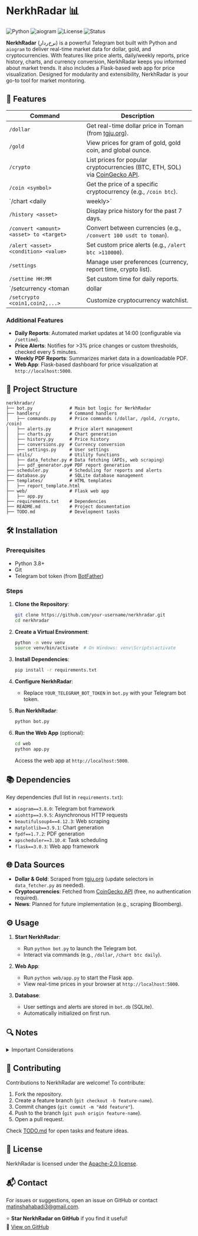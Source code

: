 # NerkhRadar 📊

![Python](https://img.shields.io/badge/Python-3.8%2B-blue?logo=python)
![aiogram](https://img.shields.io/badge/aiogram-3.8.0-brightgreen)
![License](https://img.shields.io/badge/License-MIT-yellow)
![Status](https://img.shields.io/badge/Status-Active-green)

**NerkhRadar** (نرخ‌ردار) is a powerful Telegram bot built with Python and `aiogram` to deliver real-time market data for dollar, gold, and cryptocurrencies. With features like price alerts, daily/weekly reports, price history, charts, and currency conversion, NerkhRadar keeps you informed about market trends. It also includes a Flask-based web app for price visualization. Designed for modularity and extensibility, NerkhRadar is your go-to tool for market monitoring.

## 🚀 Features

| Command                                 | Description                                                                                                     |
| --------------------------------------- | --------------------------------------------------------------------------------------------------------------- |
| `/dollar`                               | Get real-time dollar price in Toman (from [tgju.org](https://www.tgju.org/)).                                   |
| `/gold`                                 | View prices for gram of gold, gold coin, and global ounce.                                                      |
| `/crypto`                               | List prices for popular cryptocurrencies (BTC, ETH, SOL) via [CoinGecko API](https://www.coingecko.com/en/api). |
| `/coin <symbol>`                        | Get the price of a specific cryptocurrency (e.g., `/coin btc`).                                                 |
| `/chart <asset> <daily|weekly>`         | Generate and send a price chart using Matplotlib.                                                               |
| `/history <asset>`                      | Display price history for the past 7 days.                                                                      |
| `/convert <amount> <asset> to <target>` | Convert between currencies (e.g., `/convert 100 usdt to toman`).                                                |
| `/alert <asset> <condition> <value>`    | Set custom price alerts (e.g., `/alert btc >110000`).                                                           |
| `/settings`                             | Manage user preferences (currency, report time, crypto list).                                                   |
| `/settime HH:MM`                        | Set custom time for daily reports.                                                                              |
| `/setcurrency <toman|dollar|tether>`   | Set preferred currency.                                                                                          |
| `/setcrypto <coin1,coin2,...>`          | Customize cryptocurrency watchlist.                                                                             |

### Additional Features

- **Daily Reports**: Automated market updates at 14:00 (configurable via `/settime`).
- **Price Alerts**: Notifies for >3% price changes or custom thresholds, checked every 5 minutes.
- **Weekly PDF Reports**: Summarizes market data in a downloadable PDF.
- **Web App**: Flask-based dashboard for price visualization at `http://localhost:5000`.

## 📂 Project Structure

```plaintext
nerkhradar/
├── bot.py              # Main bot logic for NerkhRadar
├── handlers/           # Command handlers
│   ├── commands.py     # Price commands (/dollar, /gold, /crypto, /coin)
│   ├── alerts.py       # Price alert management
│   ├── charts.py       # Chart generation
│   ├── history.py      # Price history
│   ├── conversions.py  # Currency conversion
│   ├── settings.py     # User settings
├── utils/              # Utility functions
│   ├── data_fetcher.py # Data fetching (APIs, web scraping)
│   ├── pdf_generator.py# PDF report generation
├── scheduler.py        # Scheduling for reports and alerts
├── database.py         # SQLite database management
├── templates/          # HTML templates
│   ├── report_template.html
├── web/                # Flask web app
│   ├── app.py
├── requirements.txt    # Dependencies
├── README.md           # Project documentation
├── TODO.md             # Development tasks
```

## 🛠️ Installation

### Prerequisites

- Python 3.8+
- Git
- Telegram bot token (from [BotFather](https://t.me/BotFather))

### Steps

1. **Clone the Repository**:

   ```bash
   git clone https://github.com/your-username/nerkhradar.git
   cd nerkhradar
   ```

2. **Create a Virtual Environment**:

   ```bash
   python -m venv venv
   source venv/bin/activate  # On Windows: venv\Scripts\activate
   ```

3. **Install Dependencies**:

   ```bash
   pip install -r requirements.txt
   ```

4. **Configure NerkhRadar**:

   - Replace `YOUR_TELEGRAM_BOT_TOKEN` in `bot.py` with your Telegram bot token.

5. **Run NerkhRadar**:

   ```bash
   python bot.py
   ```

6. **Run the Web App** (optional):
   ```bash
   cd web
   python app.py
   ```
   Access the web app at `http://localhost:5000`.

## 📚 Dependencies

Key dependencies (full list in `requirements.txt`):

- `aiogram==3.8.0`: Telegram bot framework
- `aiohttp==3.9.5`: Asynchronous HTTP requests
- `beautifulsoup4==4.12.3`: Web scraping
- `matplotlib==3.9.1`: Chart generation
- `fpdf==1.7.2`: PDF generation
- `apscheduler==3.10.4`: Task scheduling
- `flask==3.0.3`: Web app framework

## 🌐 Data Sources

- **Dollar & Gold**: Scraped from [tgju.org](https://www.tgju.org/) (update selectors in `data_fetcher.py` as needed).
- **Cryptocurrencies**: Fetched from [CoinGecko API](https://www.coingecko.com/en/api) (free, no authentication required).
- **News**: Planned for future implementation (e.g., scraping Bloomberg).

## ⚙️ Usage

1. **Start NerkhRadar**:

   - Run `python bot.py` to launch the Telegram bot.
   - Interact via commands (e.g., `/dollar`, `/chart btc daily`).

2. **Web App**:

   - Run `python web/app.py` to start the Flask app.
   - View real-time prices in your browser at `http://localhost:5000`.

3. **Database**:
   - User settings and alerts are stored in `bot.db` (SQLite).
   - Automatically initialized on first run.

## 🔍 Notes

<details>
<summary>Important Considerations</summary>

- **Web Scraping**: The `tgju.org` selectors in `data_fetcher.py` are placeholders. Inspect the site’s HTML and update selectors for reliability.
- **Language Support**: Persian is default; English support is planned (see `TODO.md`).
- **Android App**: Not implemented but can be developed using Kivy or Flutter.
- **Rate Limits**: CoinGecko API has rate limits; avoid excessive calls.
- **Error Handling**: Add robust error handling for production use.

</details>

## 🤝 Contributing

Contributions to NerkhRadar are welcome! To contribute:

1. Fork the repository.
2. Create a feature branch (`git checkout -b feature-name`).
3. Commit changes (`git commit -m "Add feature"`).
4. Push to the branch (`git push origin feature-name`).
5. Open a pull request.

Check [TODO.md](docs/TODO.md) for open tasks and feature ideas.

## 📜 License

NerkhRadar is licensed under the [Apache-2.0 license](LICENSE).

## 📬 Contact

For issues or suggestions, open an issue on GitHub or contact [matinshahabadi3@gmail.com](mailto:matinshahabadi3@gmail.com).

⭐ **Star NerkhRadar on GitHub** if you find it useful!  
🔗 [View on GitHub](https://github.com/power0matin/NerkhRadar)
